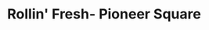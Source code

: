 ---
layout: place
title: "Rollin' Fresh- Pioneer Square"
permalink: /oregon/portland/rollin-fresh-pioneer-square.html
stateAbbr: OR
stateName: Oregon
cityName: Portland
seo:
  name: "Rollin' Fresh- Pioneer Square"
  type: Restaurant
  links: null
description: "Looking for sushi in Portland, Oregon? Check out Rollin' Fresh- Pioneer Square for a delightful Japanese dining experience. Enjoy a variety of sushi and othe..."
place_id: ChIJKzyOcP4LlVQRY2fnlLw-SKk
photos:
  - name: >-
      places/ChIJKzyOcP4LlVQRY2fnlLw-SKk/photos/AeeoHcIAEv1BjWXD2bOxJ9UiXX-j46xQxjeFATb52sQaQZktfqXS6QxL2ohDuK_QyfJGowhm7wl4ykcbwXofmkoS_90zYvEprmlZcyh7a2agMAAPJ6oS-vQu-6l4mOFvge0_3qpNvPWqNHeJtJRUYOHbjitr1iBV2IeMsEwsDb8KFyuC7MnxT8Aw90zfu6h7sbulQmubgZfpWnlk2KxmTZ3Q5R_YruHMUF7qs0YZT1f6NweOaZvZb9JUHvH6P2hpPVLw1cgh-KB8id0ImtVccsZtY-zH-um9vkEhptTamSM0sTpFlA
    widthPx: 3600
    heightPx: 2400
    authorAttributions:
      - displayName: Rollin' Fresh- Pioneer Square
        uri: https://maps.google.com/maps/contrib/105439740727829772238
        photoUri: >-
          https://lh3.googleusercontent.com/a-/ALV-UjWY3EhIkPwnfvPlOkdnMHcrh7eSspOXPHTG0tRSCCVo9dDqiPA=s100-p-k-no-mo
    flagContentUri: >-
      https://www.google.com/local/imagery/report/?cb_client=maps_api_places.places_api&image_key=!1e10!2sAF1QipPJKpc-6sAOhDdyAStiYWdqlyVyAWjfb83sVBgg&hl=en-US
    googleMapsUri: >-
      https://www.google.com/maps/place//data=!3m4!1e2!3m2!1sAF1QipPJKpc-6sAOhDdyAStiYWdqlyVyAWjfb83sVBgg!2e10!4m2!3m1!1s0x54950bfe708e3c2b:0xa9483ebc94e76763
  - name: >-
      places/ChIJKzyOcP4LlVQRY2fnlLw-SKk/photos/AeeoHcKJdhKiyLqpQ5JLxxmqKr990zVYkLY5cjxyOMLBSDIHIADy27lbpoQuLbYNurLzKNoV7WmmmH6gnWwSbIZ2XBa67v23rNmw2Z3wCQAL2yeJ1hTERDD72sZ0A6-KKwsoJUUnQNtAojxbWd0llHySHYBCNVzGuLyHACkoZZhDc5zOmlGCPO5KU1zis9bGbSpqXbshXh0vfnEqxioXYuxF3cRhF6BhPmAIjNXe7e213qirrQLiUJfyxvavTGaqIGnNKe-liFoDV6ebeRsuUg_tRz6vhSjgA7sZ3nuP1Zguws3amXgtmjbqcvanwBv2Z3H5xOam9rB0zWjhiNtVeL1geyKQmwqcp3px9JmJ0LYwcvLQnDGJJHYkkIQHK3c-rv-blrJmUKta1sv7TEqZAxTFDmXw2Fz8ewzcqzaAjLJwCG73OOI
    widthPx: 3024
    heightPx: 4032
    authorAttributions:
      - displayName: Josh Moan
        uri: https://maps.google.com/maps/contrib/107638239221597135978
        photoUri: >-
          https://lh3.googleusercontent.com/a-/ALV-UjV0fDycMi_hIyvsZM_v-BOkhT-DUDBp8pJsORZyKKg4uGHfwm_m=s100-p-k-no-mo
    flagContentUri: >-
      https://www.google.com/local/imagery/report/?cb_client=maps_api_places.places_api&image_key=!1e10!2sCIHM0ogKEICAgIDz9vKzjgE&hl=en-US
    googleMapsUri: >-
      https://www.google.com/maps/place//data=!3m4!1e2!3m2!1sCIHM0ogKEICAgIDz9vKzjgE!2e10!4m2!3m1!1s0x54950bfe708e3c2b:0xa9483ebc94e76763
  - name: >-
      places/ChIJKzyOcP4LlVQRY2fnlLw-SKk/photos/AeeoHcJF-01Rf1tqVhoPnmwt72gbTMMIKhzx2zEUEgoyPP70MpPCiZ-NQOSHHzdQiHfXmyNsWbxQ1vwoWKYnP8hWN2I1lugUXdRLFqWiZnvSXYPyvAjf8Gb8P7nb0rCGM-kZhNZp1OYUmCANKe_1i7GtRZIvXW3VykYVt4Vaav7MSMIwxATL_lPufRMovrjMEZpXfhHq4p71m76E5wCZnVlo5P8EFs6IOOv939o2tMMXzCHaQ8vahkb2_mzcbb-XO-Xsm8Ydqm62tEf0EsAyyyxPZ75KpP4S5VmUKGUYz5rKX5lNXVwkxznAG_3Zwkm9PZ3rGoZwB2-aOOJ1Vi9vbR4ctm8320MIdYEegalPtG6lvJD7FuEnNdd3Bulnebqb3yB50QZx0pik5EK8BSzJBHIZzVH_ZEprAo9SfGwFGTkutRQPuEoZ
    widthPx: 3510
    heightPx: 2511
    authorAttributions:
      - displayName: Natalie Tan
        uri: https://maps.google.com/maps/contrib/106768817504491359566
        photoUri: >-
          https://lh3.googleusercontent.com/a-/ALV-UjVoEIYsZtamApEpsOx-LtQRZPLicCK08V7gIgIAZJdebkKxnsKu=s100-p-k-no-mo
    flagContentUri: >-
      https://www.google.com/local/imagery/report/?cb_client=maps_api_places.places_api&image_key=!1e10!2sCIHM0ogKEICAgICxuZm7iAE&hl=en-US
    googleMapsUri: >-
      https://www.google.com/maps/place//data=!3m4!1e2!3m2!1sCIHM0ogKEICAgICxuZm7iAE!2e10!4m2!3m1!1s0x54950bfe708e3c2b:0xa9483ebc94e76763
  - name: >-
      places/ChIJKzyOcP4LlVQRY2fnlLw-SKk/photos/AeeoHcJ8__bxvMJ2kfS6zS5mtn-jFKckpf1TZYzBWUnM58NjcmLT6fZpI_MuQn8QhSo0LZMeDLKqFI_gHiP8hfsaaCRJzPLc3RAiy1gGr_rrDViA-T2O5dYX1nti6MLzrnLj7X52_hddp1KvJwtq3Lg1rd-7U1v6pyFk9fZ2p4rLFEjDMrCl09WriBH4BiSiEy58-TUqw6We5UzCl1bX_l0w1GMkcjo-y01Xn3l9bUgKoLFERI12XI3lDeDlqGBrI5KWM4Nuxra0ft0vpYi2H_6jZ1xteB2u7B9AxQ6LdM12RihC1Yuj8hoqkyvbih2lpJdTrRUkFLOeyxx7p9HcKyuQNREsPwzZKp9Ndx_JPkxUcc6Ak3RUvcab6Hv8Xe9ROQ11RQ_c72ATDyxTfPT2yW-GkIzfMsQVre9BS-0Ck6R2-Pb1jr0
    widthPx: 4032
    heightPx: 3024
    authorAttributions:
      - displayName: Jason Dunkley
        uri: https://maps.google.com/maps/contrib/111133756376801619426
        photoUri: >-
          https://lh3.googleusercontent.com/a-/ALV-UjXKMM1PyJTtzlr84NQGHtv64JIAdF95C71Ep1_J4jXfzcSiICuC2A=s100-p-k-no-mo
    flagContentUri: >-
      https://www.google.com/local/imagery/report/?cb_client=maps_api_places.places_api&image_key=!1e10!2sCIHM0ogKEICAgICek4Go1gE&hl=en-US
    googleMapsUri: >-
      https://www.google.com/maps/place//data=!3m4!1e2!3m2!1sCIHM0ogKEICAgICek4Go1gE!2e10!4m2!3m1!1s0x54950bfe708e3c2b:0xa9483ebc94e76763
  - name: >-
      places/ChIJKzyOcP4LlVQRY2fnlLw-SKk/photos/AeeoHcL28C6AJXMTFzTq7Sl2EUBblpVX4woMzLyamw2sru04Rr7n5FTj70BVWdUim0YZR_Ol1JtWLaCPuzyNxBQ4MLbH54ojv-TcKeLSfsgxjCmSkvY8quTWxJuF2flDQ3VfC-gLxnD-mDXsi51qVLB4xSbFsQWxyDQN7Rt35Ah9khRoce8c05n1Stz4oW-DtKkaPfCuROHLLYhcw9_-Q9RcFVtvQl3mYkW9ZoWJL_a-wLhvDa86pUSqMRlR66yO3SNHKxe1vRWswqTY7_UCopat5Za7fnt3KxdZD1ACMUdt7jsiVMBUrCa6RnSTgN56m-YPAOiTzftUczhu1OrnY5iGz0f9f9rVI3PD029FAWynZrTs0mB5xEb3FBgfI8v2zFxeXy7LiqcGOlmxuL3yk7QIUCC8YRCMGj4e8O_Eo0R4JPU
    widthPx: 3024
    heightPx: 4032
    authorAttributions:
      - displayName: Q. Tien Le
        uri: https://maps.google.com/maps/contrib/114524966213722187155
        photoUri: >-
          https://lh3.googleusercontent.com/a-/ALV-UjXHTU8CzGXdO_zph9gttGDLfDADYA_skG0Fdm_uZ0a0NtyFz7I8=s100-p-k-no-mo
    flagContentUri: >-
      https://www.google.com/local/imagery/report/?cb_client=maps_api_places.places_api&image_key=!1e10!2sCIHM0ogKEICAgIDJ_Mr7Gg&hl=en-US
    googleMapsUri: >-
      https://www.google.com/maps/place//data=!3m4!1e2!3m2!1sCIHM0ogKEICAgIDJ_Mr7Gg!2e10!4m2!3m1!1s0x54950bfe708e3c2b:0xa9483ebc94e76763
  - name: >-
      places/ChIJKzyOcP4LlVQRY2fnlLw-SKk/photos/AeeoHcKEKSaB6Qx8U32GAAWQCJbAui2wgrlh3LxbLM8jBmqwza-ANt4IH3P4M6WWPWiNipNn0zJdCctqStGXfERU8qttmFdp2HpACRD85G79qaXf3hT0u0uoP1Lro76BE8je38QmBJI-R-wFUoKHDQmWEYi_LhC6gtAKa68mNB7yQyVCmrOFrI-XywcnL3HEBHsyXeZBqn-_jSEGE1qRIEiIGvqljXHyw-4CK9sIFlfWjOT6-c6A-YhmtAL-W5QjibSVItioka7odm33JtQqBUqF_ZnbYEYm7BPc3lnsfKrDWxcpBPLqO_rJuZc21hY-vfNwB8jk206LkVpzF5D8tDOPBJee9q1g-zWdCed97iSlHs5PsdPJy13U1SBO-o5hSu2cr_fecLY4H0DjoHh0HHyQuD6qb26VycIj_npYAVA-t_g
    widthPx: 3024
    heightPx: 4032
    authorAttributions:
      - displayName: AJ Rogers
        uri: https://maps.google.com/maps/contrib/100209432626956170108
        photoUri: >-
          https://lh3.googleusercontent.com/a-/ALV-UjUBcv0wLxfFuRPa8iVOE0nNANk-cyNkzU2vt9ygAoWcZzbn4VTN=s100-p-k-no-mo
    flagContentUri: >-
      https://www.google.com/local/imagery/report/?cb_client=maps_api_places.places_api&image_key=!1e10!2sCIHM0ogKEICAgICB2afUJg&hl=en-US
    googleMapsUri: >-
      https://www.google.com/maps/place//data=!3m4!1e2!3m2!1sCIHM0ogKEICAgICB2afUJg!2e10!4m2!3m1!1s0x54950bfe708e3c2b:0xa9483ebc94e76763
  - name: >-
      places/ChIJKzyOcP4LlVQRY2fnlLw-SKk/photos/AeeoHcIsDyP74SkTltzTPkmPTaG1aEeMDr1skkP9x68Ng-OXDtiOS3yzypV4oCZ4XyZoIBmyYyIZah4s-Luh7AUbnnLK3XAhGp-gOAIK2d7Y6vSkX27EEms4W1q5qfJH4_7pyAeo_umLoGM3b7fDRSJg9RGhhklA46ZoJYx1jAwTkYWb3KA6S7ZCu3cyYQCdcA1kN-4s346C03JV2eb0K_lKgvoUsNnkYYypsMSiMjwtH0UeWBH1eNzpKCFwrTt7570AOOL34eyaJz3dsBX0SICOeac57D2zzCDlHaJYu_yqfWal_ONBuzLemc1u1eccGezctPqIlesLBicqlGT_hS5PNnPLUZeq2zsV2f8qdhntpXrR_FbSNMY5Kvm19qrr8od5RiaVwgUIF_yKaLYXfjAw9lI6g3BEO-310jWtYzI
    widthPx: 4032
    heightPx: 3024
    authorAttributions:
      - displayName: Warunthon “wawa” Harris
        uri: https://maps.google.com/maps/contrib/104360415783955401422
        photoUri: >-
          https://lh3.googleusercontent.com/a-/ALV-UjXKw1MmAYeTsQ-Xgbkt7ehQ7avCsKL8RlxfrGRgsGvfSubRQj9rtw=s100-p-k-no-mo
    flagContentUri: >-
      https://www.google.com/local/imagery/report/?cb_client=maps_api_places.places_api&image_key=!1e10!2sCIHM0ogKEICAgICentkE&hl=en-US
    googleMapsUri: >-
      https://www.google.com/maps/place//data=!3m4!1e2!3m2!1sCIHM0ogKEICAgICentkE!2e10!4m2!3m1!1s0x54950bfe708e3c2b:0xa9483ebc94e76763
  - name: >-
      places/ChIJKzyOcP4LlVQRY2fnlLw-SKk/photos/AeeoHcI1-q8Z5PKjOkYDsgggYWk1HdgaS4EmfSR8JFySsAnZjHRVF11Vddxib1SdPOi5LHDXXIi38QCNoYH0WQi9EnH3q1gGRhYXxNsFt42OmVy3zOeESfMgmMKuhkPqZaLXhHeG1GCFfrExU6YWdC2_RuNXE37y5mrqD68KpmHgiegA0t28HV6eyQo8HRQ9sZ-oimCrY5PZf_soSxTUjkTIYlM_PgV6GE4VvkP0wGWj1CGQ1QbVt33t2RTS-krk7xi9P0uULzBW7_9A0p7LLT_O2SnAdXD-L7NfgFvbpJ-J3Hpa9nLOEfnV6v6WEBooz89e5hjNE6XvyD3PyLXadK0C8XRiXRuRufFqHkxv293efBuKgOJeWpWHhhAwoDnXSz9_Hm9N1u5-kXEuCWGrOE3ZXP7dHLf0wuEgAuvddclnkLxmGbk
    widthPx: 4160
    heightPx: 3120
    authorAttributions:
      - displayName: Rob Stoltz
        uri: https://maps.google.com/maps/contrib/114020778166814699766
        photoUri: >-
          https://lh3.googleusercontent.com/a-/ALV-UjUvIiMJwE7jRBatVQeD2qFpxHtnMg-FBjGJlicdcZtc3vPyuDh6oA=s100-p-k-no-mo
    flagContentUri: >-
      https://www.google.com/local/imagery/report/?cb_client=maps_api_places.places_api&image_key=!1e10!2sCIHM0ogKEICAgIDxkcmi0wE&hl=en-US
    googleMapsUri: >-
      https://www.google.com/maps/place//data=!3m4!1e2!3m2!1sCIHM0ogKEICAgIDxkcmi0wE!2e10!4m2!3m1!1s0x54950bfe708e3c2b:0xa9483ebc94e76763
  - name: >-
      places/ChIJKzyOcP4LlVQRY2fnlLw-SKk/photos/AeeoHcIRlTofWnhp0w5c4BYsk6eVzKsYH7Z7Th8KVvjmbuNa95gL3uhJtCB1FAtQpCHz-p_IQwjD5K79zrpa1GJqskPnB9d2aBnFVtI4IG37M4lobQ9FYTnn5RwvAkLL1Seug1drJMRCsXHlC7oqBnwMuDkr6jJS1mrYrZG6Uh46ZmP_2moCX60oEzNVUwlQSWkONk3o-s91v2Lh1L4wQB17tCYEzv0jqRdQjpxhmpejECVDNOPa0JMwL9uQgyCAmqjQahktT-BFg9SZu4WptQYrNg92rpl87SfRy1GVWO91hPXvqOdiUKxYGCHS5hpP5xUhXWYQFaYQvSiGhyTZLy0xfJ-lbs3JNayisn71yebr_q-MEuu1Wq0NNrwLDmGeD_DShH5W-cDCBG_r52DVjptGza0IA61N5SjOYxd3PF84NFRC1LuX
    widthPx: 1200
    heightPx: 1600
    authorAttributions:
      - displayName: Rob Stoltz
        uri: https://maps.google.com/maps/contrib/114020778166814699766
        photoUri: >-
          https://lh3.googleusercontent.com/a-/ALV-UjUvIiMJwE7jRBatVQeD2qFpxHtnMg-FBjGJlicdcZtc3vPyuDh6oA=s100-p-k-no-mo
    flagContentUri: >-
      https://www.google.com/local/imagery/report/?cb_client=maps_api_places.places_api&image_key=!1e10!2sCIHM0ogKEICAgIDOqaXZugE&hl=en-US
    googleMapsUri: >-
      https://www.google.com/maps/place//data=!3m4!1e2!3m2!1sCIHM0ogKEICAgIDOqaXZugE!2e10!4m2!3m1!1s0x54950bfe708e3c2b:0xa9483ebc94e76763
  - name: >-
      places/ChIJKzyOcP4LlVQRY2fnlLw-SKk/photos/AeeoHcLnpTzdo1f1yhigiX5byUoxeJwWKUdHEz5-IpmSaJMWW5pviYpXD1jXPCiOeVv9EweXhbNrs1sdi6PabmnLY66hkPk2MOJgW5JiZlV7CCH8OU5LALDG1fzJ7tNqX5ZOnn5V1QgsHogzogzTMd_DYwf4o7yHcjpIZKa_aJWnzt49yIe-kE55IAImgfMF45bASEGu8inWM7-MXFFxCUA8SXhXi3VPzTIue7X9NvxYPyMjJKYRSXPpiVK9WTn8u9A6BOEA5spWbzIGidbcbYDAazOyzsSC9M2ygjvpNmSppC__o5URmdJV8EJol2kTCLGhWvtLnw3RW3V9_-RcexWSI-htHcsh7SlWTICc4lqXojkzYtAWJTtng8FjSsj5h1XL1kF3K8nNlnXLEW7l390iLf_8SbI7SLxc8RFj7sGhcYhlPQ
    widthPx: 3024
    heightPx: 4032
    authorAttributions:
      - displayName: Racheal Ayala
        uri: https://maps.google.com/maps/contrib/110676680750729391447
        photoUri: >-
          https://lh3.googleusercontent.com/a/ACg8ocLMleCBMqNco5wg5Qx0bEc_SGT1c4QbO7zQL5YpAHBNwAIOFA=s100-p-k-no-mo
    flagContentUri: >-
      https://www.google.com/local/imagery/report/?cb_client=maps_api_places.places_api&image_key=!1e10!2sCIHM0ogKEICAgIClrqeadg&hl=en-US
    googleMapsUri: >-
      https://www.google.com/maps/place//data=!3m4!1e2!3m2!1sCIHM0ogKEICAgIClrqeadg!2e10!4m2!3m1!1s0x54950bfe708e3c2b:0xa9483ebc94e76763
address: 701 SW 6th Ave, Portland, OR 97204, USA
street: 701 SW 6th Ave
city: Portland
state: OR
zip: '97204'
country: USA
neighborhood: Southwest Portland
latitude: '45.518595'
longitude: '-122.679274'
accessibility_options:
  wheelchairAccessibleEntrance: true
business_status: OPERATIONAL
name: Rollin' Fresh- Pioneer Square
google_maps_links:
  directionsUri: >-
    https://www.google.com/maps/dir//''/data=!4m7!4m6!1m1!4e2!1m2!1m1!1s0x54950bfe708e3c2b:0xa9483ebc94e76763!3e0
  placeUri: https://maps.google.com/?cid=12198068570405955427
  writeAReviewUri: >-
    https://www.google.com/maps/place//data=!4m3!3m2!1s0x54950bfe708e3c2b:0xa9483ebc94e76763!12e1
  reviewsUri: >-
    https://www.google.com/maps/place//data=!4m4!3m3!1s0x54950bfe708e3c2b:0xa9483ebc94e76763!9m1!1b1
  photosUri: >-
    https://www.google.com/maps/place//data=!4m3!3m2!1s0x54950bfe708e3c2b:0xa9483ebc94e76763!10e5
primary_type: Takeout Restaurant
opening_hours:
  regular: null
  current: null
secondary_opening_hours:
  regular:
    weekdayDescriptions: null
    type: null
  current:
    weekdayDescriptions: null
    type: null
phone: null
price_level: null
price_range: null
rating: null
rating_count: 0
website: null
reviews: null
parking_options: null
payment_options: null
allow_dogs: null
curbside_pickup: null
delivery: null
dine_in: null
good_for_children: null
good_for_groups: null
good_for_sports: null
live_music: null
menu_for_children: null
outdoor_seating: null
reservable: null
restroom: null
serves_beer: null
serves_breakfast: null
serves_brunch: null
serves_cocktails: null
serves_coffee: null
serves_dinner: null
serves_dessert: null
serves_lunch: null
serves_vegetarian_food: null
serves_wine: null
takeout: null
summary: null

---